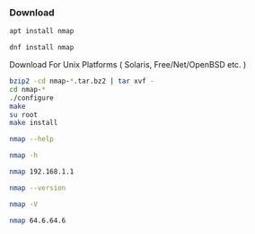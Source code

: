 ### Download

```bash
apt install nmap
```

```bash
dnf install nmap
```

Download For Unix Platforms ( Solaris, Free/Net/OpenBSD etc. )

```bash
bzip2 -cd nmap-*.tar.bz2 | tar xvf -
cd nmap-*
./configure
make
su root
make install
```


```bash
nmap --help
```

```bash
nmap -h
```

```bash
nmap 192.168.1.1
```

```bash
nmap --version
```

```bash
nmap -V
```

```bash
nmap 64.6.64.6
```
